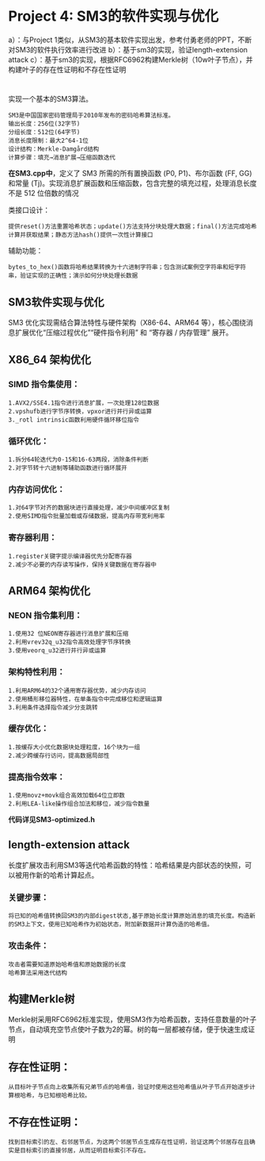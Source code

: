 # Project 4: SM3的软件实现与优化
a）：与Project 1类似，从SM3的基本软件实现出发，参考付勇老师的PPT，不断对SM3的软件执行效率进行改进
b）：基于sm3的实现，验证length-extension attack
c）：基于sm3的实现，根据RFC6962构建Merkle树（10w叶子节点），并构建叶子的存在性证明和不存在性证明
#
实现一个基本的SM3算法。
```
SM3是中国国家密码管理局于2010年发布的密码哈希算法标准。
输出长度：256位(32字节)
分组长度：512位(64字节)
消息长度限制：最大2^64-1位
设计结构：Merkle-Damgård结构
计算步骤：填充→消息扩展→压缩函数迭代
```
**在SM3.cpp中**，定义了 SM3 所需的所有置换函数 (P0, P1)、布尔函数 (FF, GG) 和常量 (Tj)。实现消息扩展函数和压缩函数，包含完整的填充过程，处理消息长度不是 512 位倍数的情况

类接口设计：
    
    提供reset()方法重置哈希状态；update()方法支持分块处理大数据；final()方法完成哈希计算并获取结果；静态方法hash()提供一次性计算接口

辅助功能：

    bytes_to_hex()函数将哈希结果转换为十六进制字符串；包含测试案例空字符串和短字符串，验证实现的正确性；演示如何分块处理长数据

## SM3软件实现与优化
SM3 优化实现需结合算法特性与硬件架构（X86-64、ARM64 等），核心围绕消息扩展优化“压缩过程优化”“硬件指令利用” 和 “寄存器 / 内存管理” 展开。
## X86_64 架构优化
### SIMD 指令集使用：

```
1.AVX2/SSE4.1指令进行消息扩展，一次处理128位数据
2.vpshufb进行字节序转换，vpxor进行并行异或运算
3._rotl intrinsic函数利用硬件循环移位指令
```

### 循环优化：

```
1.拆分64轮迭代为0-15和16-63两段，消除条件判断
2.对字节转十六进制等辅助函数进行循环展开
```

### 内存访问优化：

```
1.对64字节对齐的数据块进行直接处理，减少中间缓冲区复制
2.使用SIMD指令批量加载或存储数据，提高内存带宽利用率
```

### 寄存器利用：

```
1.register关键字提示编译器优先分配寄存器
2.减少不必要的内存读写操作，保持关键数据在寄存器中
```

## ARM64 架构优化
### NEON 指令集利用：

```
1.使用32 位NEON寄存器进行消息扩展和压缩
2.利用vrev32q_u32指令高效处理字节序转换
3.使用veorq_u32进行并行异或运算
```

### 架构特性利用：

```
1.利用ARM64的32个通用寄存器优势，减少内存访问
2.使用桶形移位器特性，在单条指令中完成移位和逻辑运算
3.利用条件选择指令减少分支跳转
```

### 缓存优化：

```
1.按缓存大小优化数据块处理粒度，16个块为一组
2.减少跨缓存行访问，提高数据局部性
```

### 提高指令效率：

```
1.使用movz+movk组合高效加载64位立即数
2.利用LEA-like操作组合加法和移位，减少指令数量
```
**代码详见SM3-optimized.h**

## length-extension attack
长度扩展攻击利用SM3等迭代哈希函数的特性：哈希结果是内部状态的快照，可以被用作新的哈希计算起点。
### 关键步骤：

```
将已知的哈希值转换回SM3的内部digest状态,基于原始长度计算原始消息的填充长度。构造新的SM3上下文，使用已知哈希作为初始状态，附加新数据并计算伪造的哈希值。
```

### 攻击条件：

```
攻击者需要知道原始哈希值和原始数据的长度
哈希算法采用迭代结构
```
## 构建Merkle树
Merkle树采用RFC6962标准实现，使用SM3作为哈希函数，支持任意数量的叶子节点，自动填充空节点使叶子数为2的幂。树的每一层都被存储，便于快速生成证明
## 存在性证明：

```
从目标叶子节点向上收集所有兄弟节点的哈希值，验证时使用这些哈希值从叶子节点开始逐步计算根哈希，与已知根哈希比较。
```

## 不存在性证明：

```
找到目标索引的左、右邻居节点，为这两个邻居节点生成存在性证明，验证这两个邻居存在且确实是目标索引的直接邻居，从而证明目标索引不存在。
```
